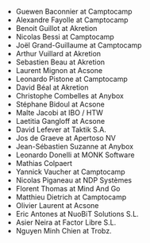 - Guewen Baconnier at Camptocamp
- Alexandre Fayolle at Camptocamp
- Benoit Guillot at Akretion
- Nicolas Bessi at Camptocamp
- Joël Grand-Guillaume at Camptocamp
- Arthur Vuillard at Akretion
- Sebastien Beau at Akretion
- Laurent Mignon at Acsone
- Leonardo Pistone at Camptocamp
- David Béal at Akretion
- Christophe Combelles at Anybox
- Stéphane Bidoul at Acsone
- Malte Jacobi at IBO / HTW
- Laetitia Gangloff at Acsone
- David Lefever at Taktik S.A.
- Jos de Graeve at Apertoso NV
- Jean-Sébastien Suzanne at Anybox
- Leonardo Donelli at MONK Software
- Mathias Colpaert
- Yannick Vaucher at Camptocamp
- Nicolas Piganeau at NDP Systèmes
- Florent Thomas at Mind And Go
- Matthieu Dietrich at Camptocamp
- Olivier Laurent at Acsone
- Eric Antones at NuoBiT Solutions S.L.
- Asier Neira at Factor Libre S.L.
- Nguyen Minh Chien at Trobz.
